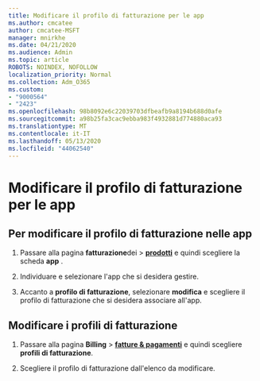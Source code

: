```yaml
---
title: Modificare il profilo di fatturazione per le app
ms.author: cmcatee
author: cmcatee-MSFT
manager: mnirkhe
ms.date: 04/21/2020
ms.audience: Admin
ms.topic: article
ROBOTS: NOINDEX, NOFOLLOW
localization_priority: Normal
ms.collection: Adm_O365
ms.custom:
- "9000564"
- "2423"
ms.openlocfilehash: 98b8092e6c22039703dfbeafb9a8194b688d0afe
ms.sourcegitcommit: a98b25fa3cac9ebba983f4932881d774880aca93
ms.translationtype: MT
ms.contentlocale: it-IT
ms.lasthandoff: 05/13/2020
ms.locfileid: "44062540"
---
```

# <a name="edit-billing-profile-for-apps"></a>Modificare il profilo di fatturazione per le app

## <a name="to-change-the-billing-profile-on-apps"></a>Per modificare il profilo di fatturazione nelle app

1. Passare alla pagina **fatturazione**dei  >  **[prodotti](https://go.microsoft.com/fwlink/p/?linkid=842054)** e quindi scegliere la scheda **app** .

2. Individuare e selezionare l'app che si desidera gestire.  

3. Accanto a **profilo di fatturazione**, selezionare **modifica** e scegliere il profilo di fatturazione che si desidera associare all'app.

## <a name="edit-billing-profiles"></a>Modificare i profili di fatturazione

1. Passare alla pagina **Billing**  >  **[fatture & pagamenti](https://go.microsoft.com/fwlink/p/?linkid=848039)** e quindi scegliere **profili di fatturazione**.

2. Scegliere il profilo di fatturazione dall'elenco da modificare.